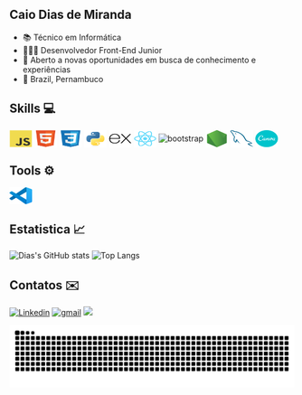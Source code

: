 ## Caio Dias de Miranda 

- 📚 Técnico em Informática
- 👨🏻‍💻 Desenvolvedor Front-End Junior
- 🧐 Aberto a novas oportunidades em busca de conhecimento e experiências
- 📌 Brazil, Pernambuco

<div style="display: inline_block">
 <h2> Skills 💻 </h2>
 <div>
    <img align="center" alt="javascript" height="30" width="40" src="https://raw.githubusercontent.com/devicons/devicon/master/icons/javascript/javascript-original.svg">
    <img align="center" alt="html5" height="30" width="40" src="https://raw.githubusercontent.com/devicons/devicon/master/icons/html5/html5-original.svg">
    <img align="center" alt="css3" height="30" width="40" src="https://raw.githubusercontent.com/devicons/devicon/master/icons/css3/css3-original.svg">
    <img align="center" alt="python" height="30" width="40" src="https://raw.githubusercontent.com/devicons/devicon/master/icons/python/python-original.svg">
    <img align="center" alt="express" height="30" width="40" src="https://raw.githubusercontent.com/devicons/devicon/master/icons/express/express-original.svg">
    <img align="center" alt="react" height="30" width="40" src="https://raw.githubusercontent.com/devicons/devicon/master/icons/react/react-original.svg">
    <img align="center" alt="bootstrap" height="30" width="40" src="https://cdn.jsdelivr.net/gh/devicons/devicon@latest/icons/bootstrap/bootstrap-original.svg">
    <img align="center" alt="nodejs" height="30" width="40" src="https://raw.githubusercontent.com/devicons/devicon/master/icons/nodejs/nodejs-original.svg">
    <img align="center" alt="mysql" height="30" width="40" src="https://raw.githubusercontent.com/devicons/devicon/master/icons/mysql/mysql-original.svg">
    <img align="center" alt="canva" height="30" width="40" src="https://raw.githubusercontent.com/devicons/devicon/master/icons/canva/canva-original.svg">
</div>

<div style="display: inline_block">
  <h2> Tools ⚙️</h2>
    <img align="center" alt="vscode" height="30" width="40" src="https://github.com/devicons/devicon/blob/master/icons/vscode/vscode-original.svg">
</div>

## Estatistica 📈

![Dias's GitHub stats](https://github-readme-stats.vercel.app/api?username=mirandaDias-script&show_icons=true&theme=tokyonight)
![Top Langs](https://github-readme-stats.vercel.app/api/top-langs/?username=mirandaDias-script&layout=compact&theme=tokyonight)

## Contatos ✉️

[![Linkedin](https://img.shields.io/badge/LinkedIn-0077B5?style=for-the-badge&logo=linkedin&logoColor=white)](<(https://www.linkedin.com/in/caio-miranda-a954b8364/)>)
[![gmail](https://img.shields.io/badge/Gmail-D14836?style=for-the-badge&logo=gmail&logoColor=white)](mailto:caio.mdias3@gmail.com)
<a href="https://www.instagram.com/caio.noites/" target="_blank"><img src="https://img.shields.io/badge/-Instagram-%23E4405F?style=for-the-badge&logo=instagram&logoColor=white" target="_blank"></a>

<picture align="center">
  <source media="(prefers-color-scheme: dark)" srcset="https://raw.githubusercontent.com/Joaoopeedro/Joaoopeedro/output/github-contribution-grid-snake-dark.svg">
  <source media="(prefers-color-scheme: light)" srcset="https://raw.githubusercontent.com/Joaoopeedro/Joaoopeedro/output/github-contribution-grid-snake-dark.svg">
  <img align="center" alt="github contribution grid snake animation" src="https://raw.githubusercontent.com/Joaoopeedro/Joaoopeedro/output/github-contribution-grid-snake.svg">
</picture>
